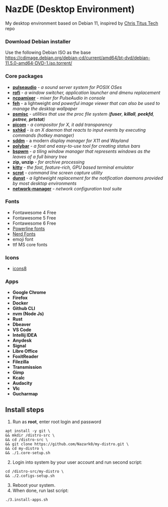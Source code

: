 # NazDE (Desktop Environment)
My desktop environment based on Debian 11, inspired by [Chris Titus Tech](https://github.com/ChrisTitusTech/Debian-titus) repo
 
### Download Debian installer
Use the following Debian ISO as the base <https://cdimage.debian.org/debian-cd/current/amd64/bt-dvd/debian-11.5.0-amd64-DVD-1.iso.torrent/>

### Core packages
* [**pulseaudio**](https://www.freedesktop.org/wiki/Software/PulseAudio/) - _a sound server system for POSIX OSes_
* [**rofi**](https://github.com/davatorium/rofi) - _a window switcher, application launcher and dmenu replacement_
* [**ncpamixer**](https://github.com/fulhax/ncpamixer) -  _mixer for PulseAudio in console_
* [**feh**](https://feh.finalrewind.org/) - a lightweight _and powerful image viewer that can also be used to manage the desktop wallpaper_
* [**psmisc**](https://packages.debian.org/en/sid/psmisc) - _utilities that use the proc file system (**fuser**, **killall**, **peekfd**, **pstree**, **prtstat**)_
* [**picom**](https://github.com/yshui/picom) - _a compositor for X, it add transparency_
* [**sxhkd**](https://github.com/baskerville/sxhkd) - _is an X daemon that reacts to input events by executing commands (hotkey manager)_
* [**sddm**](https://github.com/sddm/sddm) - a modern _display manager for X11 and Wayland_
* [**polybar**](https://github.com/polybar/polybar) - _a fast and easy-to-use tool for creating status bars_
* [**bspwm**](https://github.com/baskerville/bspwm) - _a tiling window manager that represents windows as the leaves of a full binary tree_
* **zip, unzip** - _for archive processing_
* [**kitty**](https://sw.kovidgoyal.net/kitty) - _the fast, feature-rich, GPU based terminal emulator_
* [**scrot**](https://github.com/resurrecting-open-source-projects/scrot) - _command line screen capture utility_
* [**dunst**](https://dunst-project.org/) - _a lightweight replacement for the notification daemons provided by most desktop environments_
* [**network-manager**](https://networkmanager.dev/) - _network configuration tool suite_

### Fonts
* Fontawesome 4 Free
* Fontawesome 5 Free
* Fontawesome 6 Free
* [Powerline fonts](https://github.com/powerline/fonts)
* [Nerd Fonts](https://github.com/ryanoasis/nerd-fonts/releases/)
* emoji font
* ttf MS core fonts

### Icons
* [icons8](https://icons8.com)

### Apps
* **Google Chrome**
* **Firefox**
* **Docker**
* **Github CLI**
* **nvm (Node Js)**
* **Rust**
* **Dbeaver**
* **VS Code**
* **Intellij IDEA**
* **Anydesk**
* **Signal**
* **Libre Office**
* **FoxitReader**
* **Filezilla**
* **Transmission**
* **Gimp**
* **Kcalc**
* **Audacity**
* **Vlc**
* **Gucharmap**

## Install steps

1. Run as **root**, enter root login and password
```
apt install -y git \
&& mkdir /distro-src \
&& cd /distro-src \
&& git clone https://github.com/Nazark0/my-distro.git \
&& cd my-distro \
&& ./1.core-setup.sh
```
2. Login into system by your user account and run second script:
```
cd /distro-src/my-distro \
&& ./2.cofigs-setup.sh
```
3. Reboot your system.
4. When done, run last script:
```
./3.install-apps.sh
```
